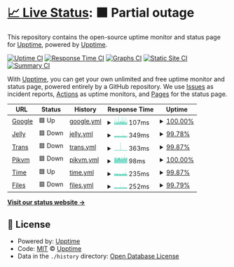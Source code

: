 # [📈 Live Status](https://status.dis.dev): <!--live status--> **🟧 Partial outage**

This repository contains the open-source uptime monitor and status page for [Upptime](https://upptime.js.org), powered by [Upptime](https://github.com/upptime/upptime).

[![Uptime CI](https://github.com/quacks-yaks/up/workflows/Uptime%20CI/badge.svg)](https://github.com/quacks-yaks/up/actions?query=workflow%3A%22Uptime+CI%22)
[![Response Time CI](https://github.com/quacks-yaks/up/workflows/Response%20Time%20CI/badge.svg)](https://github.com/quacks-yaks/up/actions?query=workflow%3A%22Response+Time+CI%22)
[![Graphs CI](https://github.com/quacks-yaks/up/workflows/Graphs%20CI/badge.svg)](https://github.com/quacks-yaks/up/actions?query=workflow%3A%22Graphs+CI%22)
[![Static Site CI](https://github.com/quacks-yaks/up/workflows/Static%20Site%20CI/badge.svg)](https://github.com/quacks-yaks/up/actions?query=workflow%3A%22Static+Site+CI%22)
[![Summary CI](https://github.com/quacks-yaks/up/workflows/Summary%20CI/badge.svg)](https://github.com/quacks-yaks/up/actions?query=workflow%3A%22Summary+CI%22)

With [Upptime](https://upptime.js.org), you can get your own unlimited and free uptime monitor and status page, powered entirely by a GitHub repository. We use [Issues](https://github.com/upptime/upptime/issues) as incident reports, [Actions](https://github.com/quacks-yaks/up/actions) as uptime monitors, and [Pages](https://status.dis.dev) for the status page.

<!--start: status pages-->
<!-- This summary is generated by Upptime (https://github.com/upptime/upptime) -->
<!-- Do not edit this manually, your changes will be overwritten -->
<!-- prettier-ignore -->
| URL | Status | History | Response Time | Uptime |
| --- | ------ | ------- | ------------- | ------ |
| <img alt="" src="https://icons.duckduckgo.com/ip3/www.google.com.ico" height="13"> [Google](https://www.google.com) | 🟩 Up | [google.yml](https://github.com/quacks-yaks/up/commits/HEAD/history/google.yml) | <details><summary><img alt="Response time graph" src="./graphs/google/response-time-week.png" height="20"> 107ms</summary><br><a href="https://status.dis.dev/history/google"><img alt="Response time 118" src="https://img.shields.io/endpoint?url=https%3A%2F%2Fraw.githubusercontent.com%2Fquacks-yaks%2Fup%2FHEAD%2Fapi%2Fgoogle%2Fresponse-time.json"></a><br><a href="https://status.dis.dev/history/google"><img alt="24-hour response time 96" src="https://img.shields.io/endpoint?url=https%3A%2F%2Fraw.githubusercontent.com%2Fquacks-yaks%2Fup%2FHEAD%2Fapi%2Fgoogle%2Fresponse-time-day.json"></a><br><a href="https://status.dis.dev/history/google"><img alt="7-day response time 107" src="https://img.shields.io/endpoint?url=https%3A%2F%2Fraw.githubusercontent.com%2Fquacks-yaks%2Fup%2FHEAD%2Fapi%2Fgoogle%2Fresponse-time-week.json"></a><br><a href="https://status.dis.dev/history/google"><img alt="30-day response time 118" src="https://img.shields.io/endpoint?url=https%3A%2F%2Fraw.githubusercontent.com%2Fquacks-yaks%2Fup%2FHEAD%2Fapi%2Fgoogle%2Fresponse-time-month.json"></a><br><a href="https://status.dis.dev/history/google"><img alt="1-year response time 118" src="https://img.shields.io/endpoint?url=https%3A%2F%2Fraw.githubusercontent.com%2Fquacks-yaks%2Fup%2FHEAD%2Fapi%2Fgoogle%2Fresponse-time-year.json"></a></details> | <details><summary><a href="https://status.dis.dev/history/google">100.00%</a></summary><a href="https://status.dis.dev/history/google"><img alt="All-time uptime 100.00%" src="https://img.shields.io/endpoint?url=https%3A%2F%2Fraw.githubusercontent.com%2Fquacks-yaks%2Fup%2FHEAD%2Fapi%2Fgoogle%2Fuptime.json"></a><br><a href="https://status.dis.dev/history/google"><img alt="24-hour uptime 100.00%" src="https://img.shields.io/endpoint?url=https%3A%2F%2Fraw.githubusercontent.com%2Fquacks-yaks%2Fup%2FHEAD%2Fapi%2Fgoogle%2Fuptime-day.json"></a><br><a href="https://status.dis.dev/history/google"><img alt="7-day uptime 100.00%" src="https://img.shields.io/endpoint?url=https%3A%2F%2Fraw.githubusercontent.com%2Fquacks-yaks%2Fup%2FHEAD%2Fapi%2Fgoogle%2Fuptime-week.json"></a><br><a href="https://status.dis.dev/history/google"><img alt="30-day uptime 100.00%" src="https://img.shields.io/endpoint?url=https%3A%2F%2Fraw.githubusercontent.com%2Fquacks-yaks%2Fup%2FHEAD%2Fapi%2Fgoogle%2Fuptime-month.json"></a><br><a href="https://status.dis.dev/history/google"><img alt="1-year uptime 100.00%" src="https://img.shields.io/endpoint?url=https%3A%2F%2Fraw.githubusercontent.com%2Fquacks-yaks%2Fup%2FHEAD%2Fapi%2Fgoogle%2Fuptime-year.json"></a></details>
| <img alt="" src="https://icons.duckduckgo.com/ip3/jelly.dis.dev.ico" height="13"> [Jelly](https://jelly.dis.dev) | 🟥 Down | [jelly.yml](https://github.com/quacks-yaks/up/commits/HEAD/history/jelly.yml) | <details><summary><img alt="Response time graph" src="./graphs/jelly/response-time-week.png" height="20"> 349ms</summary><br><a href="https://status.dis.dev/history/jelly"><img alt="Response time 325" src="https://img.shields.io/endpoint?url=https%3A%2F%2Fraw.githubusercontent.com%2Fquacks-yaks%2Fup%2FHEAD%2Fapi%2Fjelly%2Fresponse-time.json"></a><br><a href="https://status.dis.dev/history/jelly"><img alt="24-hour response time 303" src="https://img.shields.io/endpoint?url=https%3A%2F%2Fraw.githubusercontent.com%2Fquacks-yaks%2Fup%2FHEAD%2Fapi%2Fjelly%2Fresponse-time-day.json"></a><br><a href="https://status.dis.dev/history/jelly"><img alt="7-day response time 349" src="https://img.shields.io/endpoint?url=https%3A%2F%2Fraw.githubusercontent.com%2Fquacks-yaks%2Fup%2FHEAD%2Fapi%2Fjelly%2Fresponse-time-week.json"></a><br><a href="https://status.dis.dev/history/jelly"><img alt="30-day response time 325" src="https://img.shields.io/endpoint?url=https%3A%2F%2Fraw.githubusercontent.com%2Fquacks-yaks%2Fup%2FHEAD%2Fapi%2Fjelly%2Fresponse-time-month.json"></a><br><a href="https://status.dis.dev/history/jelly"><img alt="1-year response time 325" src="https://img.shields.io/endpoint?url=https%3A%2F%2Fraw.githubusercontent.com%2Fquacks-yaks%2Fup%2FHEAD%2Fapi%2Fjelly%2Fresponse-time-year.json"></a></details> | <details><summary><a href="https://status.dis.dev/history/jelly">99.78%</a></summary><a href="https://status.dis.dev/history/jelly"><img alt="All-time uptime 99.93%" src="https://img.shields.io/endpoint?url=https%3A%2F%2Fraw.githubusercontent.com%2Fquacks-yaks%2Fup%2FHEAD%2Fapi%2Fjelly%2Fuptime.json"></a><br><a href="https://status.dis.dev/history/jelly"><img alt="24-hour uptime 100.00%" src="https://img.shields.io/endpoint?url=https%3A%2F%2Fraw.githubusercontent.com%2Fquacks-yaks%2Fup%2FHEAD%2Fapi%2Fjelly%2Fuptime-day.json"></a><br><a href="https://status.dis.dev/history/jelly"><img alt="7-day uptime 99.78%" src="https://img.shields.io/endpoint?url=https%3A%2F%2Fraw.githubusercontent.com%2Fquacks-yaks%2Fup%2FHEAD%2Fapi%2Fjelly%2Fuptime-week.json"></a><br><a href="https://status.dis.dev/history/jelly"><img alt="30-day uptime 99.93%" src="https://img.shields.io/endpoint?url=https%3A%2F%2Fraw.githubusercontent.com%2Fquacks-yaks%2Fup%2FHEAD%2Fapi%2Fjelly%2Fuptime-month.json"></a><br><a href="https://status.dis.dev/history/jelly"><img alt="1-year uptime 99.93%" src="https://img.shields.io/endpoint?url=https%3A%2F%2Fraw.githubusercontent.com%2Fquacks-yaks%2Fup%2FHEAD%2Fapi%2Fjelly%2Fuptime-year.json"></a></details>
| <img alt="" src="https://icons.duckduckgo.com/ip3/trans.dis.dev.ico" height="13"> [Trans](https://trans.dis.dev) | 🟥 Down | [trans.yml](https://github.com/quacks-yaks/up/commits/HEAD/history/trans.yml) | <details><summary><img alt="Response time graph" src="./graphs/trans/response-time-week.png" height="20"> 363ms</summary><br><a href="https://status.dis.dev/history/trans"><img alt="Response time 326" src="https://img.shields.io/endpoint?url=https%3A%2F%2Fraw.githubusercontent.com%2Fquacks-yaks%2Fup%2FHEAD%2Fapi%2Ftrans%2Fresponse-time.json"></a><br><a href="https://status.dis.dev/history/trans"><img alt="24-hour response time 294" src="https://img.shields.io/endpoint?url=https%3A%2F%2Fraw.githubusercontent.com%2Fquacks-yaks%2Fup%2FHEAD%2Fapi%2Ftrans%2Fresponse-time-day.json"></a><br><a href="https://status.dis.dev/history/trans"><img alt="7-day response time 363" src="https://img.shields.io/endpoint?url=https%3A%2F%2Fraw.githubusercontent.com%2Fquacks-yaks%2Fup%2FHEAD%2Fapi%2Ftrans%2Fresponse-time-week.json"></a><br><a href="https://status.dis.dev/history/trans"><img alt="30-day response time 326" src="https://img.shields.io/endpoint?url=https%3A%2F%2Fraw.githubusercontent.com%2Fquacks-yaks%2Fup%2FHEAD%2Fapi%2Ftrans%2Fresponse-time-month.json"></a><br><a href="https://status.dis.dev/history/trans"><img alt="1-year response time 326" src="https://img.shields.io/endpoint?url=https%3A%2F%2Fraw.githubusercontent.com%2Fquacks-yaks%2Fup%2FHEAD%2Fapi%2Ftrans%2Fresponse-time-year.json"></a></details> | <details><summary><a href="https://status.dis.dev/history/trans">99.87%</a></summary><a href="https://status.dis.dev/history/trans"><img alt="All-time uptime 99.94%" src="https://img.shields.io/endpoint?url=https%3A%2F%2Fraw.githubusercontent.com%2Fquacks-yaks%2Fup%2FHEAD%2Fapi%2Ftrans%2Fuptime.json"></a><br><a href="https://status.dis.dev/history/trans"><img alt="24-hour uptime 100.00%" src="https://img.shields.io/endpoint?url=https%3A%2F%2Fraw.githubusercontent.com%2Fquacks-yaks%2Fup%2FHEAD%2Fapi%2Ftrans%2Fuptime-day.json"></a><br><a href="https://status.dis.dev/history/trans"><img alt="7-day uptime 99.87%" src="https://img.shields.io/endpoint?url=https%3A%2F%2Fraw.githubusercontent.com%2Fquacks-yaks%2Fup%2FHEAD%2Fapi%2Ftrans%2Fuptime-week.json"></a><br><a href="https://status.dis.dev/history/trans"><img alt="30-day uptime 99.94%" src="https://img.shields.io/endpoint?url=https%3A%2F%2Fraw.githubusercontent.com%2Fquacks-yaks%2Fup%2FHEAD%2Fapi%2Ftrans%2Fuptime-month.json"></a><br><a href="https://status.dis.dev/history/trans"><img alt="1-year uptime 99.94%" src="https://img.shields.io/endpoint?url=https%3A%2F%2Fraw.githubusercontent.com%2Fquacks-yaks%2Fup%2FHEAD%2Fapi%2Ftrans%2Fuptime-year.json"></a></details>
| <img alt="" src="https://icons.duckduckgo.com/ip3/pikvm.dis.dev.ico" height="13"> [Pikvm](https://pikvm.dis.dev) | 🟥 Down | [pikvm.yml](https://github.com/quacks-yaks/up/commits/HEAD/history/pikvm.yml) | <details><summary><img alt="Response time graph" src="./graphs/pikvm/response-time-week.png" height="20"> 98ms</summary><br><a href="https://status.dis.dev/history/pikvm"><img alt="Response time 103" src="https://img.shields.io/endpoint?url=https%3A%2F%2Fraw.githubusercontent.com%2Fquacks-yaks%2Fup%2FHEAD%2Fapi%2Fpikvm%2Fresponse-time.json"></a><br><a href="https://status.dis.dev/history/pikvm"><img alt="24-hour response time 97" src="https://img.shields.io/endpoint?url=https%3A%2F%2Fraw.githubusercontent.com%2Fquacks-yaks%2Fup%2FHEAD%2Fapi%2Fpikvm%2Fresponse-time-day.json"></a><br><a href="https://status.dis.dev/history/pikvm"><img alt="7-day response time 98" src="https://img.shields.io/endpoint?url=https%3A%2F%2Fraw.githubusercontent.com%2Fquacks-yaks%2Fup%2FHEAD%2Fapi%2Fpikvm%2Fresponse-time-week.json"></a><br><a href="https://status.dis.dev/history/pikvm"><img alt="30-day response time 103" src="https://img.shields.io/endpoint?url=https%3A%2F%2Fraw.githubusercontent.com%2Fquacks-yaks%2Fup%2FHEAD%2Fapi%2Fpikvm%2Fresponse-time-month.json"></a><br><a href="https://status.dis.dev/history/pikvm"><img alt="1-year response time 103" src="https://img.shields.io/endpoint?url=https%3A%2F%2Fraw.githubusercontent.com%2Fquacks-yaks%2Fup%2FHEAD%2Fapi%2Fpikvm%2Fresponse-time-year.json"></a></details> | <details><summary><a href="https://status.dis.dev/history/pikvm">100.00%</a></summary><a href="https://status.dis.dev/history/pikvm"><img alt="All-time uptime 100.00%" src="https://img.shields.io/endpoint?url=https%3A%2F%2Fraw.githubusercontent.com%2Fquacks-yaks%2Fup%2FHEAD%2Fapi%2Fpikvm%2Fuptime.json"></a><br><a href="https://status.dis.dev/history/pikvm"><img alt="24-hour uptime 100.00%" src="https://img.shields.io/endpoint?url=https%3A%2F%2Fraw.githubusercontent.com%2Fquacks-yaks%2Fup%2FHEAD%2Fapi%2Fpikvm%2Fuptime-day.json"></a><br><a href="https://status.dis.dev/history/pikvm"><img alt="7-day uptime 100.00%" src="https://img.shields.io/endpoint?url=https%3A%2F%2Fraw.githubusercontent.com%2Fquacks-yaks%2Fup%2FHEAD%2Fapi%2Fpikvm%2Fuptime-week.json"></a><br><a href="https://status.dis.dev/history/pikvm"><img alt="30-day uptime 100.00%" src="https://img.shields.io/endpoint?url=https%3A%2F%2Fraw.githubusercontent.com%2Fquacks-yaks%2Fup%2FHEAD%2Fapi%2Fpikvm%2Fuptime-month.json"></a><br><a href="https://status.dis.dev/history/pikvm"><img alt="1-year uptime 100.00%" src="https://img.shields.io/endpoint?url=https%3A%2F%2Fraw.githubusercontent.com%2Fquacks-yaks%2Fup%2FHEAD%2Fapi%2Fpikvm%2Fuptime-year.json"></a></details>
| <img alt="" src="https://icons.duckduckgo.com/ip3/time.dis.dev.ico" height="13"> [Time](https://time.dis.dev) | 🟩 Up | [time.yml](https://github.com/quacks-yaks/up/commits/HEAD/history/time.yml) | <details><summary><img alt="Response time graph" src="./graphs/time/response-time-week.png" height="20"> 235ms</summary><br><a href="https://status.dis.dev/history/time"><img alt="Response time 226" src="https://img.shields.io/endpoint?url=https%3A%2F%2Fraw.githubusercontent.com%2Fquacks-yaks%2Fup%2FHEAD%2Fapi%2Ftime%2Fresponse-time.json"></a><br><a href="https://status.dis.dev/history/time"><img alt="24-hour response time 251" src="https://img.shields.io/endpoint?url=https%3A%2F%2Fraw.githubusercontent.com%2Fquacks-yaks%2Fup%2FHEAD%2Fapi%2Ftime%2Fresponse-time-day.json"></a><br><a href="https://status.dis.dev/history/time"><img alt="7-day response time 235" src="https://img.shields.io/endpoint?url=https%3A%2F%2Fraw.githubusercontent.com%2Fquacks-yaks%2Fup%2FHEAD%2Fapi%2Ftime%2Fresponse-time-week.json"></a><br><a href="https://status.dis.dev/history/time"><img alt="30-day response time 226" src="https://img.shields.io/endpoint?url=https%3A%2F%2Fraw.githubusercontent.com%2Fquacks-yaks%2Fup%2FHEAD%2Fapi%2Ftime%2Fresponse-time-month.json"></a><br><a href="https://status.dis.dev/history/time"><img alt="1-year response time 226" src="https://img.shields.io/endpoint?url=https%3A%2F%2Fraw.githubusercontent.com%2Fquacks-yaks%2Fup%2FHEAD%2Fapi%2Ftime%2Fresponse-time-year.json"></a></details> | <details><summary><a href="https://status.dis.dev/history/time">99.87%</a></summary><a href="https://status.dis.dev/history/time"><img alt="All-time uptime 99.89%" src="https://img.shields.io/endpoint?url=https%3A%2F%2Fraw.githubusercontent.com%2Fquacks-yaks%2Fup%2FHEAD%2Fapi%2Ftime%2Fuptime.json"></a><br><a href="https://status.dis.dev/history/time"><img alt="24-hour uptime 100.00%" src="https://img.shields.io/endpoint?url=https%3A%2F%2Fraw.githubusercontent.com%2Fquacks-yaks%2Fup%2FHEAD%2Fapi%2Ftime%2Fuptime-day.json"></a><br><a href="https://status.dis.dev/history/time"><img alt="7-day uptime 99.87%" src="https://img.shields.io/endpoint?url=https%3A%2F%2Fraw.githubusercontent.com%2Fquacks-yaks%2Fup%2FHEAD%2Fapi%2Ftime%2Fuptime-week.json"></a><br><a href="https://status.dis.dev/history/time"><img alt="30-day uptime 99.89%" src="https://img.shields.io/endpoint?url=https%3A%2F%2Fraw.githubusercontent.com%2Fquacks-yaks%2Fup%2FHEAD%2Fapi%2Ftime%2Fuptime-month.json"></a><br><a href="https://status.dis.dev/history/time"><img alt="1-year uptime 99.89%" src="https://img.shields.io/endpoint?url=https%3A%2F%2Fraw.githubusercontent.com%2Fquacks-yaks%2Fup%2FHEAD%2Fapi%2Ftime%2Fuptime-year.json"></a></details>
| <img alt="" src="https://icons.duckduckgo.com/ip3/files.dis.dev.ico" height="13"> [Files](https://files.dis.dev) | 🟥 Down | [files.yml](https://github.com/quacks-yaks/up/commits/HEAD/history/files.yml) | <details><summary><img alt="Response time graph" src="./graphs/files/response-time-week.png" height="20"> 252ms</summary><br><a href="https://status.dis.dev/history/files"><img alt="Response time 240" src="https://img.shields.io/endpoint?url=https%3A%2F%2Fraw.githubusercontent.com%2Fquacks-yaks%2Fup%2FHEAD%2Fapi%2Ffiles%2Fresponse-time.json"></a><br><a href="https://status.dis.dev/history/files"><img alt="24-hour response time 210" src="https://img.shields.io/endpoint?url=https%3A%2F%2Fraw.githubusercontent.com%2Fquacks-yaks%2Fup%2FHEAD%2Fapi%2Ffiles%2Fresponse-time-day.json"></a><br><a href="https://status.dis.dev/history/files"><img alt="7-day response time 252" src="https://img.shields.io/endpoint?url=https%3A%2F%2Fraw.githubusercontent.com%2Fquacks-yaks%2Fup%2FHEAD%2Fapi%2Ffiles%2Fresponse-time-week.json"></a><br><a href="https://status.dis.dev/history/files"><img alt="30-day response time 240" src="https://img.shields.io/endpoint?url=https%3A%2F%2Fraw.githubusercontent.com%2Fquacks-yaks%2Fup%2FHEAD%2Fapi%2Ffiles%2Fresponse-time-month.json"></a><br><a href="https://status.dis.dev/history/files"><img alt="1-year response time 240" src="https://img.shields.io/endpoint?url=https%3A%2F%2Fraw.githubusercontent.com%2Fquacks-yaks%2Fup%2FHEAD%2Fapi%2Ffiles%2Fresponse-time-year.json"></a></details> | <details><summary><a href="https://status.dis.dev/history/files">99.79%</a></summary><a href="https://status.dis.dev/history/files"><img alt="All-time uptime 99.93%" src="https://img.shields.io/endpoint?url=https%3A%2F%2Fraw.githubusercontent.com%2Fquacks-yaks%2Fup%2FHEAD%2Fapi%2Ffiles%2Fuptime.json"></a><br><a href="https://status.dis.dev/history/files"><img alt="24-hour uptime 100.00%" src="https://img.shields.io/endpoint?url=https%3A%2F%2Fraw.githubusercontent.com%2Fquacks-yaks%2Fup%2FHEAD%2Fapi%2Ffiles%2Fuptime-day.json"></a><br><a href="https://status.dis.dev/history/files"><img alt="7-day uptime 99.79%" src="https://img.shields.io/endpoint?url=https%3A%2F%2Fraw.githubusercontent.com%2Fquacks-yaks%2Fup%2FHEAD%2Fapi%2Ffiles%2Fuptime-week.json"></a><br><a href="https://status.dis.dev/history/files"><img alt="30-day uptime 99.93%" src="https://img.shields.io/endpoint?url=https%3A%2F%2Fraw.githubusercontent.com%2Fquacks-yaks%2Fup%2FHEAD%2Fapi%2Ffiles%2Fuptime-month.json"></a><br><a href="https://status.dis.dev/history/files"><img alt="1-year uptime 99.93%" src="https://img.shields.io/endpoint?url=https%3A%2F%2Fraw.githubusercontent.com%2Fquacks-yaks%2Fup%2FHEAD%2Fapi%2Ffiles%2Fuptime-year.json"></a></details>

<!--end: status pages-->

[**Visit our status website →**](https://status.dis.dev)

## 📄 License

- Powered by: [Upptime](https://github.com/upptime/upptime)
- Code: [MIT](./LICENSE) © [Upptime](https://upptime.js.org)
- Data in the `./history` directory: [Open Database License](https://opendatacommons.org/licenses/odbl/1-0/)
